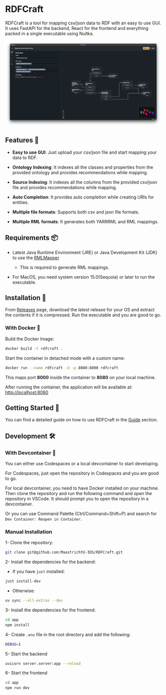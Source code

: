 # RDFCraft

RDFCraft is a tool for mapping csv/json data to RDF with an easy to use GUI. It
uses FastAPI for the backend, React for the frontend and everything packed in a
single executable using Nuitka.

![RDFCraft Mapping Interface](imgs/1.png)

## Features 🌟

- **Easy to use GUI**: Just upload your csv/json file and start mapping your
  data to RDF.

- **Ontology Indexing**: It indexes all the classes and properties from the
  provided ontology and provides recommendations while mapping.

- **Source Indexing**: It indexes all the columns from the provided csv/json
  file and provides recommendations while mapping.

- **Auto Completion**: It provides auto completion while creating URIs for
  entities.

- **Multiple file formats**: Supports both csv and json file formats.

- **Multiple RML formats**: It generates both YARRRML and RML mappings.

## Requirements 📦

- Latest Java Runtime Environment (JRE) or Java Development Kit (JDK) to use the
  [RMLMapper](https://github.com/RMLio/rmlmapper-java)

  - This is required to generate RML mappings.

- For MacOS, you need system version 15.0(Sequoia) or later to run the
  executable.

## Installation 🚀

From [Releases](https://github.com/MaastrichtU-IDS/RDFCraft/releases) page,
download the latest release for your OS and extract the contents if it is
compressed. Run the executable and you are good to go.

### With Docker 🐳

Build the Docker Image:

```bash
docker build -t rdfcraft .
```

Start the container in detached mode with a custom name:

```bash
docker run --name rdfcraft -d -p 8080:8000 rdfcraft
```

This maps port **8000** inside the container to **8080** on your local machine.

After running the container, the application will be available at:
[http://localhost:8080](http://localhost:8080)

## Getting Started 🚦

You can find a detailed guide on how to use RDFCraft in the
[Guide](/docs/guide/workspaces.md) section.

## Development 🛠

### With Devcontainer 🐳

You can either use Codespaces or a local devcontainer to start developing.

For Codespaces, just open the repository in Codespaces and you are good to go.

For local devcontainer, you need to have Docker installed on your machine. Then
clone the repository and run the following command and open the repository in
VSCode. It should prompt you to open the repository in a devcontainer.

Or you can use Command Palette (Ctrl/Command+Shift+P) and search for
`Dev Container: Reopen in Container`.

### Manual Installation

1- Clone the repository:

```bash
git clone git@github.com:MaastrichtU-IDS/RDFCraft.git
```

2- Install the dependencies for the backend:

- If you have `just` installed:

```bash
just install-dev
```

- Otherwise:

```bash
uv sync --all-extras --dev
```

3- Install the dependencies for the frontend:

```bash
cd app
npm install
```

4- Create `.env` file in the root directory and add the following:

```bash
DEBUG=1
```

5- Start the backend

```bash
uvicorn server.server:app --reload
```

6- Start the frontend

```bash
cd app
npm run dev
```
